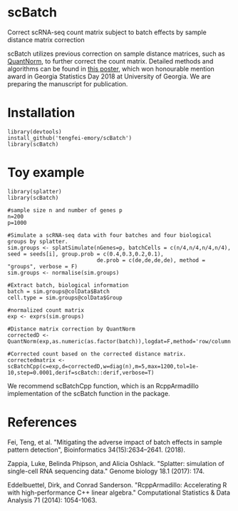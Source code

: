# scBatch
Correct scRNA-seq count matrix subject to batch effects by sample distance matrix correction

scBatch utilizes previous correction on sample distance matrices, such as [QuantNorm](github.com/tengfei-emory/QuantNorm), to further correct the count matrix. Detailed methods and algorithms can be found in [this poster](http://www.stat.uga.edu/sites/default/files/05_Fei_Teng.pdf), which won honourable mention award in Georgia Statistics Day 2018 at University of Georgia. We are preparing the manuscript for publication.

# Installation
```{r}
library(devtools)
install_github('tengfei-emory/scBatch')
library(scBatch)
```

# Toy example
```{r}
library(splatter)
library(scBatch)

#sample size n and number of genes p
n=200
p=1000

#Simulate a scRNA-seq data with four batches and four biological groups by splatter.
sim.groups <- splatSimulate(nGenes=p, batchCells = c(n/4,n/4,n/4,n/4), seed = seeds[i], group.prob = c(0.4,0.3,0.2,0.1),
                            de.prob = c(de,de,de,de), method = "groups", verbose = F)
sim.groups <- normalise(sim.groups)

#Extract batch, biological information
batch = sim.groups@colData$Batch
cell.type = sim.groups@colData$Group

#normalized count matrix
exp <- exprs(sim.groups)

#Distance matrix correction by QuantNorm   
correctedD <- QuantNorm(exp,as.numeric(as.factor(batch)),logdat=F,method='row/column',cor_method='pearson',max=5)

#Corrected count based on the corrected distance matrix.
correctedmatrix <-scBatchCpp(c=exp,d=correctedD,w=diag(n),m=5,max=1200,tol=1e-10,step=0.0001,derif=scBatch::derif,verbose=T)

```
We recommend scBatchCpp function, which is an RcppArmadillo implementation of the scBatch function in the package.

# References
Fei, Teng, et al. "Mitigating the adverse impact of batch effects in sample pattern detection", Bioinformatics 34(15):2634–2641. (2018).

Zappia, Luke, Belinda Phipson, and Alicia Oshlack. "Splatter: simulation of single-cell RNA sequencing data." Genome biology 18.1 (2017): 174.

Eddelbuettel, Dirk, and Conrad Sanderson. "RcppArmadillo: Accelerating R with high-performance C++ linear algebra." Computational Statistics & Data Analysis 71 (2014): 1054-1063.
